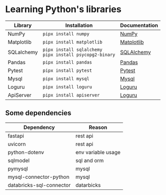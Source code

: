 # Learning Python's libraries

Library | Installation | Documentation |
---------|----------|---------|
NumPy | `pipx install numpy` | [NumPy](https://numpy.org/doc/stable/user/index.html) |
Matplotlib | `pipx install matplotlib` | [Matplotlib](https://matplotlib.org/stable/contents.html) |
SQLalchemy | `pipx install sqlalchemy` <br> `pipx install psycopg2-binary` | [SQLAlchemy](https://docs.sqlalchemy.org/en/20/index.html) |
Pandas | `pipx install pandas` | [Pandas](https://pandas.pydata.org/docs/) |
Pytest | `pipx install pytest` | [Pytest](https://docs.pytest.org/en/7.4.x/) |
Mysql | `pipx install mysql` | [Mysql](https://dev.mysql.com/doc/) |
Loguru | `pipx install loguru` | [Loguru](https://loguru.readthedocs.io/en/stable/) |
ApiServer | `pipx install apiserver` | [Loguru](https://loguru.readthedocs.io/en/stable/) |

## Some dependencies

| Dependency | Reason |
|---------|----------|
| fastapi | rest api |
| uvicorn | rest api |
| python-dotenv | env variable usage |
| sqlmodel | sql and orm|
| pymysql | mysql |
| mysql-connector-python | mysql |
| databricks-sql-connector | datarbicks |
